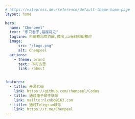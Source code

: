 ```yaml
---
# https://vitepress.dev/reference/default-theme-home-page
layout: home

hero:
  name: "Chenpeel"
  text: "乐只君子,福履将之"
  tagline: 料峭春风吹酒醒,微冷,山头斜照却相迎
  image:
      src: "/logo.png"
      alt: Chenpeel
  actions:
    - theme: brand
      text: 不可方思
      link: /about
    

features:
  - title: 开源代码
    link: https://github.com/chenpeel/Codes
  - title: 通过电子邮件联系
    link: mailto:nlxnbd@163.com
  - title: 通过Telegram联系
    link: https://t.me/Chenpeel
---
```


